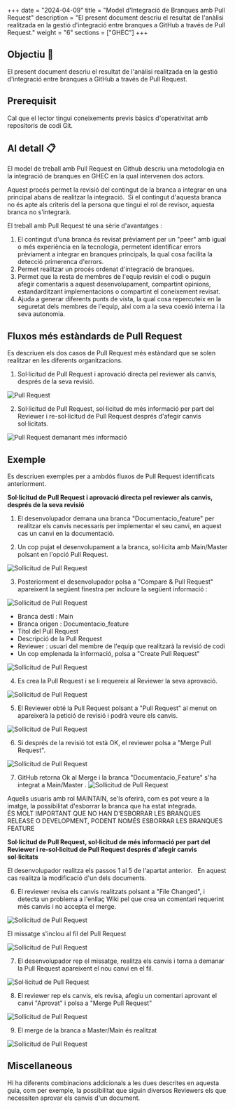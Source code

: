 
+++
date         = "2024-04-09"
title        = "Model d'Integració de Branques amb Pull Request"
description  = "El present document descriu el resultat de l'anàlisi realitzada en la gestió d'integració entre branques a GitHub a través de Pull Request."
weight      = "6"
sections    = ["GHEC"]
+++

## Objectiu 🚀
El present document descriu el resultat de l'anàlisi realitzada en la gestió d'integració entre branques a GitHub a través de Pull Request.

## Prerequisit
Cal que el lector tingui coneixements previs bàsics d'operativitat amb repositoris de codi Git.

## Al detall 📋

El model de treball amb Pull Request en Github descriu una metodologia en la integració de branques en GHEC en la qual intervenen dos actors.

Aquest procés permet la revisió del contingut de la branca a integrar en una principal abans de realitzar la integració.  Si el contingut d'aquesta branca no és apte als criteris del la persona que tingui el rol de revisor, aquesta branca no s'integrarà. 

El treball amb Pull Request té una sèrie d'avantatges :

1. El contingut d'una branca és revisat prèviament per un "peer" amb igual o més experiència en la tecnologia, permetent identificar errors prèviament a integrar en branques principals, la qual cosa facilita la detecció primerenca d'errors.
2. Permet realitzar un procés ordenat d'integració de branques.
3. Permet que la resta de membres de l'equip revisin el codi o puguin afegir comentaris a aquest desenvolupament, compartint opinions, estandarditzant implementacions o compartint el coneixement revisat.  
4. Ajuda a generar diferents punts de vista, la qual cosa repercuteix en la seguretat dels membres de l'equip, així com a la seva coexió interna i la seva autonomia.

## Fluxos més estàndards de Pull Request
Es descriuen els dos casos de Pull Request més estàndard que se solen realitzar en les diferents organitzacions.

1. Sol·licitud de Pull Request i aprovació directa pel reviewer als canvis, després de la seva revisió.

![Pull Request](/images/GHEC/pullrequestOK.png)

2. Sol·licitud de Pull Request, sol·licitud de més informació per part del Reviewer i re-sol·licitud de Pull Request després d'afegir canvis sol·licitats.

![Pull Request demanant més informació ](/images/GHEC/pullrequestKO.png)

## Exemple

Es descriuen exemples per a ambdós fluxos de Pull Request identificats anteriorment.

**Sol·licitud de Pull Request i aprovació directa pel reviewer als canvis, després de la seva revisió**

1. El desenvolupador demana una branca "Documentacio_feature" per realitzar els canvis necessaris per implementar el seu canvi, en aquest cas un canvi en la documentació.

2. Un cop pujat el desenvolupament a la branca, sol·licita amb Main/Master polsant en l'opció Pull Request.

![Sollicitud de Pull Request ](/images/GHEC/3SolicitudPullRequest.png)

3. Posteriorment el desenvolupador polsa a "Compare & Pull Request" apareixent la següent finestra per incloure la següent informació :

![Sollicitud de Pull Request ](/images/GHEC/4SolicitudPullRequest.png) 

+ Branca destí : Main
+ Branca origen : Documentacio_feature
+ Títol del Pull Request
+ Descripció de la Pull Request
+ Reviewer : usuari del membre de l'equip que realitzarà la revisió de codi
+ Un cop emplenada la informació, polsa a "Create Pull Request"

![Sollicitud de Pull Request ](/images/GHEC/4CreacionPullrequest.png)

4. Es crea la Pull Request i se li requereix al Reviewer la seva aprovació.

![Sollicitud de Pull Request ](/images/GHEC/5PullRequestCreada.png)

5. El Reviewer obté la Pull Request polsant a "Pull Request" al menut on apareixerà la petició de revisió i podrà veure els canvis.

![Sollicitud de Pull Request ](/images/GHEC/6RevisionCambios.png)

6. Si després de la revisió tot està OK, el reviewer polsa a "Merge Pull Request".

![Sollicitud de Pull Request ](/images/GHEC/7MergePullRequest.png)

7. GitHub retorna Ok al Merge i la branca "Documentacio_Feature" s'ha integrat a Main/Master
.
![Sollicitud de Pull Request ](/images/GHEC/8PullRequestRealizado.png)

Aquells usuaris amb rol MAINTAIN, se'ls oferirà, com es pot veure a la imatge, la possibilitat d'esborrar la branca que ha estat integrada.  
ÉS MOLT IMPORTANT QUE NO HAN D'ESBORRAR LES BRANQUES RELEASE O DEVELOPMENT, PODENT NOMÉS ESBORRAR LES BRANQUES FEATURE

**Sol·licitud de Pull Request, sol·licitud de més informació per part del Reviewer i re-sol·licitud de Pull Request després d'afegir canvis sol·licitats**

El desenvolupador realitza els passos 1 al 5 de l'apartat anterior.   En aquest cas realitza la modificació d'un dels documents.

6. El reviewer revisa els canvis realitzats polsant a "File Changed", i detecta un problema a l'enllaç Wiki pel que crea un comentari requerint més canvis i no accepta el merge.

![Sollicitud de Pull Request ](/images/GHEC/8ReviewCambios.png)

El missatge s'inclou al fil del Pull Request

![Sollicitud de Pull Request ](/images/GHEC/8ReviewCambiosII.png)


7. El desenvolupador rep el missatge, realitza els canvis i torna a demanar la Pull Request apareixent el nou canvi en el fil.

![Sol·licitud de Pull Request ](/images/GHEC/9ImproveCode.png)

8. El reviewer rep els canvis, els revisa, afegiu un comentari aprovant el canvi "Aprovat" i polsa a "Merge Pull Request"

![Sollicitud de Pull Request ](/images/GHEC/10AprobacionReview.png)

9. El merge de la branca a Master/Main és realitzat

![Sollicitud de Pull Request ](/images/GHEC/11AprobacionReview.png)

## Miscellaneous
Hi ha diferents combinacions addicionals a les dues descrites en aquesta guia, com per exemple, la possibilitat que siguin diversos Reviewers els que necessiten aprovar els canvis d'un document.
